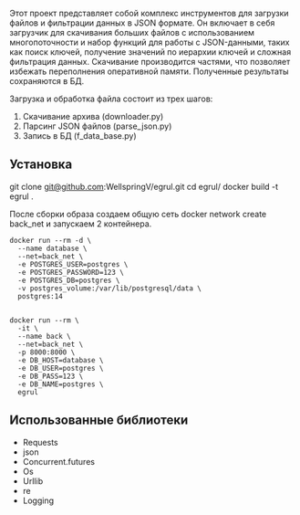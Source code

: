 Этот проект представляет собой комплекс инструментов для загрузки файлов и фильтрации данных в JSON формате.
Он включает в себя загрузчик для скачивания больших файлов с использованием многопоточности и набор функций для работы с JSON-данными, таких как поиск ключей, получение значений по иерархии ключей и сложная фильтрация данных.
Скачивание производится частями, что позволяет избежать переполнения оперативной памяти.
Полученные результаты сохраняются в БД.

Загрузка и обработка файла состоит из трех шагов:
  1. Скачивание архива (downloader.py)
  2. Парсинг JSON файлов (parse_json.py)
  3. Запись в БД (f_data_base.py)

## Установка 
git clone git@github.com:WellspringV/egrul.git
cd egrul/
docker build -t egrul .

После сборки образа создаем общую сеть docker network create back_net
и запускаем 2 контейнера.
```shell
docker run --rm -d \
  --name database \
  --net=back_net \
  -e POSTGRES_USER=postgres \
  -e POSTGRES_PASSWORD=123 \
  -e POSTGRES_DB=postgres \
  -v postgres_volume:/var/lib/postgresql/data \
  postgres:14


docker run --rm \
  -it \
  --name back \
  --net=back_net \
  -p 8000:8000 \
  -e DB_HOST=database \
  -e DB_USER=postgres \
  -e DB_PASS=123 \
  -e DB_NAME=postgres \
  egrul
```


## Использованные библиотеки
- Requests
- json
- Concurrent.futures
- Os
- Urllib
- re
- Logging
